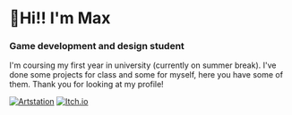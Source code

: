 # 🐧**Hi!! I'm Max**

### Game development and design student

I'm coursing my first year in university (currently on summer break). I've done some projects for class and some for myself, here you have some of them. Thank you for looking at my profile!

[![Artstation](https://custom-icon-badges.demolab.com/badge/Artstation-blue.svg?style=for-the-badge&logoColor=white&logo=artstation)](https://m4xp0w3rg4m3s.artstation.com/)
[![Itch.io](https://custom-icon-badges.demolab.com/badge/Itch.io-orange.svg?style=for-the-badge&logoColor=white&logo=itchdotio)](https://m4xp0w3r.itch.io/)
